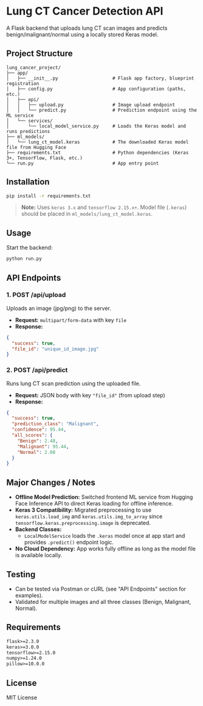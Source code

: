 # Lung CT Cancer Detection API

A Flask backend that uploads lung CT scan images and predicts benign/malignant/normal using a locally stored Keras model.

## Project Structure

```
lung_cancer_project/
├── app/
│   ├── __init__.py                    # Flask app factory, blueprint registration
│   ├── config.py                      # App configuration (paths, etc.)
│   ├── api/
│   │   ├── upload.py                  # Image upload endpoint
│   │   └── predict.py                 # Prediction endpoint using the ML service
│   └── services/
│       └── local_model_service.py     # Loads the Keras model and runs predictions
├── ml_models/
│   └── lung_ct_model.keras            # The downloaded Keras model file from Hugging Face
├── requirements.txt                   # Python dependencies (Keras 3+, TensorFlow, Flask, etc.)
└── run.py                             # App entry point
```

## Installation

```bash
pip install -r requirements.txt
```

> **Note:** Uses `keras 3.x` and `tensorflow 2.15.x+`. Model file (`.keras`) should be placed in `ml_models/lung_ct_model.keras`.

## Usage

Start the backend:

```bash
python run.py
```

## API Endpoints

### 1. POST /api/upload

Uploads an image (jpg/png) to the server.

- **Request:** `multipart/form-data` with key `file`
- **Response:**

```json
{
  "success": true,
  "file_id": "unique_id_image.jpg"
}
```

### 2. POST /api/predict

Runs lung CT scan prediction using the uploaded file.

- **Request:** JSON body with key `"file_id"` (from upload step)
- **Response:**

```json
{
  "success": true,
  "prediction_class": "Malignant",
  "confidence": 95.44,
  "all_scores": {
    "Benign": 2.48,
    "Malignant": 95.44,
    "Normal": 2.08
  }
}
```

## Major Changes / Notes

- **Offline Model Prediction:** Switched frontend ML service from Hugging Face Inference API to direct Keras loading for offline inference.
- **Keras 3 Compatibility:** Migrated preprocessing to use `keras.utils.load_img` and `keras.utils.img_to_array` since `tensorflow.keras.preprocessing.image` is deprecated.
- **Backend Classes:**
  - `LocalModelService` loads the `.keras` model once at app start and provides `.predict()` endpoint logic.
- **No Cloud Dependency:** App works fully offline as long as the model file is available locally.

## Testing

- Can be tested via Postman or cURL (see "API Endpoints" section for examples).
- Validated for multiple images and all three classes (Benign, Malignant, Normal).

## Requirements

```txt
flask>=2.3.0
keras>=3.0.0
tensorflow>=2.15.0
numpy>=1.24.0
pillow>=10.0.0
```

## License

MIT License